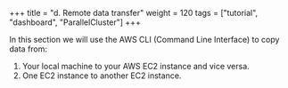 +++
title = "d. Remote data transfer"
weight = 120
tags = ["tutorial", "dashboard", "ParallelCluster"]
+++


In this section we will use the AWS CLI (Command Line Interface) to copy data from:

1.	Your local machine to your AWS EC2 instance and vice versa.   
2.	One EC2 instance to another EC2 instance.   


